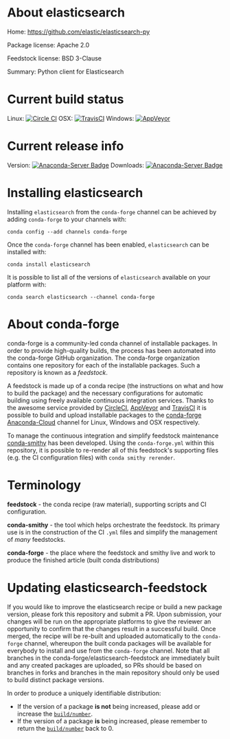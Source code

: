 About elasticsearch
===================

Home: https://github.com/elastic/elasticsearch-py

Package license: Apache 2.0

Feedstock license: BSD 3-Clause

Summary: Python client for Elasticsearch



Current build status
====================

Linux: [![Circle CI](https://circleci.com/gh/conda-forge/elasticsearch-feedstock.svg?style=shield)](https://circleci.com/gh/conda-forge/elasticsearch-feedstock)
OSX: [![TravisCI](https://travis-ci.org/conda-forge/elasticsearch-feedstock.svg?branch=master)](https://travis-ci.org/conda-forge/elasticsearch-feedstock)
Windows: [![AppVeyor](https://ci.appveyor.com/api/projects/status/github/conda-forge/elasticsearch-feedstock?svg=True)](https://ci.appveyor.com/project/conda-forge/elasticsearch-feedstock/branch/master)

Current release info
====================
Version: [![Anaconda-Server Badge](https://anaconda.org/conda-forge/elasticsearch/badges/version.svg)](https://anaconda.org/conda-forge/elasticsearch)
Downloads: [![Anaconda-Server Badge](https://anaconda.org/conda-forge/elasticsearch/badges/downloads.svg)](https://anaconda.org/conda-forge/elasticsearch)

Installing elasticsearch
========================

Installing `elasticsearch` from the `conda-forge` channel can be achieved by adding `conda-forge` to your channels with:

```
conda config --add channels conda-forge
```

Once the `conda-forge` channel has been enabled, `elasticsearch` can be installed with:

```
conda install elasticsearch
```

It is possible to list all of the versions of `elasticsearch` available on your platform with:

```
conda search elasticsearch --channel conda-forge
```


About conda-forge
=================

conda-forge is a community-led conda channel of installable packages.
In order to provide high-quality builds, the process has been automated into the
conda-forge GitHub organization. The conda-forge organization contains one repository
for each of the installable packages. Such a repository is known as a *feedstock*.

A feedstock is made up of a conda recipe (the instructions on what and how to build
the package) and the necessary configurations for automatic building using freely
available continuous integration services. Thanks to the awesome service provided by
[CircleCI](https://circleci.com/), [AppVeyor](http://www.appveyor.com/)
and [TravisCI](https://travis-ci.org/) it is possible to build and upload installable
packages to the [conda-forge](https://anaconda.org/conda-forge)
[Anaconda-Cloud](http://docs.anaconda.org/) channel for Linux, Windows and OSX respectively.

To manage the continuous integration and simplify feedstock maintenance
[conda-smithy](http://github.com/conda-forge/conda-smithy) has been developed.
Using the ``conda-forge.yml`` within this repository, it is possible to re-render all of
this feedstock's supporting files (e.g. the CI configuration files) with ``conda smithy rerender``.


Terminology
===========

**feedstock** - the conda recipe (raw material), supporting scripts and CI configuration.

**conda-smithy** - the tool which helps orchestrate the feedstock.
                   Its primary use is in the construction of the CI ``.yml`` files
                   and simplify the management of *many* feedstocks.

**conda-forge** - the place where the feedstock and smithy live and work to
                  produce the finished article (built conda distributions)


Updating elasticsearch-feedstock
================================

If you would like to improve the elasticsearch recipe or build a new
package version, please fork this repository and submit a PR. Upon submission,
your changes will be run on the appropriate platforms to give the reviewer an
opportunity to confirm that the changes result in a successful build. Once
merged, the recipe will be re-built and uploaded automatically to the
`conda-forge` channel, whereupon the built conda packages will be available for
everybody to install and use from the `conda-forge` channel.
Note that all branches in the conda-forge/elasticsearch-feedstock are
immediately built and any created packages are uploaded, so PRs should be based
on branches in forks and branches in the main repository should only be used to
build distinct package versions.

In order to produce a uniquely identifiable distribution:
 * If the version of a package **is not** being increased, please add or increase
   the [``build/number``](http://conda.pydata.org/docs/building/meta-yaml.html#build-number-and-string).
 * If the version of a package **is** being increased, please remember to return
   the [``build/number``](http://conda.pydata.org/docs/building/meta-yaml.html#build-number-and-string)
   back to 0.

